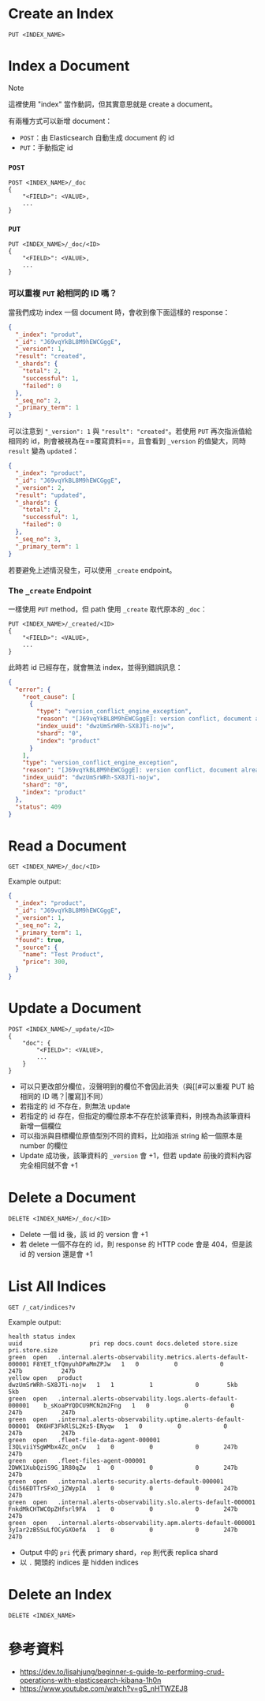 # Create an Index

```plaintext
PUT <INDEX_NAME>
```

# Index a Document

>[!Note]
>這裡使用 "index" 當作動詞，但其實意思就是 create a document。

有兩種方式可以新增 document：

- `POST`：由 Elasticsearch 自動生成 document 的 id
- `PUT`：手動指定 id

### `POST`

```plaintext
POST <INDEX_NAME>/_doc
{
    "<FIELD>": <VALUE>,
    ...
}
```

### `PUT`

```plaintext
PUT <INDEX_NAME>/_doc/<ID>
{
    "<FIELD>": <VALUE>,
    ...
}
```

### 可以重複 `PUT` 給相同的 ID 嗎？

當我們成功 index 一個 document 時，會收到像下面這樣的 response：

```JSON
{
  "_index": "produt",
  "_id": "J69vqYkBL8M9hEWCGggE",
  "_version": 1,
  "result": "created",
  "_shards": {
    "total": 2,
    "successful": 1,
    "failed": 0
  },
  "_seq_no": 2,
  "_primary_term": 1
}
```

可以注意到 `"_version": 1` 與 `"result": "created"`。若使用 `PUT` 再次指派值給相同的 id，則會被視為在==覆寫資料==，且會看到 `_version` 的值變大，同時 `result` 變為 `updated`：

```JSON
{
  "_index": "product",
  "_id": "J69vqYkBL8M9hEWCGggE",
  "_version": 2,
  "result": "updated",
  "_shards": {
    "total": 2,
    "successful": 1,
    "failed": 0
  },
  "_seq_no": 3,
  "_primary_term": 1
}
```

若要避免上述情況發生，可以使用 `_create` endpoint。

### The `_create` Endpoint

一樣使用 `PUT` method，但 path 使用 `_create` 取代原本的 `_doc`：

```plaintext
PUT <INDEX_NAME>/_created/<ID>
{
    "<FIELD>": <VALUE>,
    ...
}
```

此時若 id 已經存在，就會無法 index，並得到錯誤訊息：

```JSON
{
  "error": {
    "root_cause": [
      {
        "type": "version_conflict_engine_exception",
        "reason": "[J69vqYkBL8M9hEWCGggE]: version conflict, document already exists (current version [1])",
        "index_uuid": "dwzUmSrWRh-SX8JTi-nojw",
        "shard": "0",
        "index": "product"
      }
    ],
    "type": "version_conflict_engine_exception",
    "reason": "[J69vqYkBL8M9hEWCGggE]: version conflict, document already exists (current version [1])",
    "index_uuid": "dwzUmSrWRh-SX8JTi-nojw",
    "shard": "0",
    "index": "product"
  },
  "status": 409
}
```

# Read a Document

```plaintext
GET <INDEX_NAME>/_doc/<ID>
```

Example output:

```JSON
{
  "_index": "product",
  "_id": "J69vqYkBL8M9hEWCGggE",
  "_version": 1,
  "_seq_no": 2,
  "_primary_term": 1,
  "found": true,
  "_source": {
    "name": "Test Product",
    "price": 300,
  }
}
```

# Update a Document

```plaintext
POST <INDEX_NAME>/_update/<ID>
{
    "doc": {
        "<FIELD>": <VALUE>,
        ...
    }
}
```

- 可以只更改部分欄位，沒聲明到的欄位不會因此消失（與[[#可以重複 PUT 給相同的 ID 嗎？|覆寫]]不同）
- 若指定的 id 不存在，則無法 update
- 若指定的 id 存在，但指定的欄位原本不存在於該筆資料，則視為為該筆資料新增一個欄位
- 可以指派與目標欄位原值型別不同的資料，比如指派 string 給一個原本是 number 的欄位
- Update 成功後，該筆資料的 `_version` 會 +1，但若 update 前後的資料內容完全相同就不會 +1

# Delete a Document

```plaintext
DELETE <INDEX_NAME>/_doc/<ID>
```

- Delete 一個 id 後，該 id 的 version 會 +1
- 若 delete 一個不存在的 id，則 response 的 HTTP code 會是 404，但是該 id 的 version 還是會 +1

# List All Indices

```plaintext
GET /_cat/indices?v
```

Example output:

```plaintext
health status index                                                        uuid                   pri rep docs.count docs.deleted store.size pri.store.size
green  open   .internal.alerts-observability.metrics.alerts-default-000001 F8YET_tfQmyuhDPaMmZPJw   1   0          0            0       247b           247b
yellow open   product                                                      dwzUmSrWRh-SX8JTi-nojw   1   1          1            0        5kb            5kb
green  open   .internal.alerts-observability.logs.alerts-default-000001    b_sKoaPYQDCU9MCN2m2Fng   1   0          0            0       247b           247b
green  open   .internal.alerts-observability.uptime.alerts-default-000001  OK6HF3FkRlSL2Kz5-ENyqw   1   0          0            0       247b           247b
green  open   .fleet-file-data-agent-000001                                I3QLviiYSgWMbx4Zc_onCw   1   0          0            0       247b           247b
green  open   .fleet-files-agent-000001                                    2DWK1XubQziS9G_1R80qZw   1   0          0            0       247b           247b
green  open   .internal.alerts-security.alerts-default-000001              Cdi56EDTTrSFxO_jZWypIA   1   0          0            0       247b           247b
green  open   .internal.alerts-observability.slo.alerts-default-000001     FnkdMkCHTWC0pZHfsrl9FA   1   0          0            0       247b           247b
green  open   .internal.alerts-observability.apm.alerts-default-000001     3yIar2zBSSuLfOCyGXOefA   1   0          0            0       247b           247b
```

- Output 中的 `pri` 代表 primary shard，`rep` 則代表 replica shard
- 以 `.` 開頭的 indices 是 hidden indices

# Delete an Index

```plaintext
DELETE <INDEX_NAME>
```

# 參考資料

- <https://dev.to/lisahjung/beginner-s-guide-to-performing-crud-operations-with-elasticsearch-kibana-1h0n>
- <https://www.youtube.com/watch?v=gS_nHTWZEJ8>
